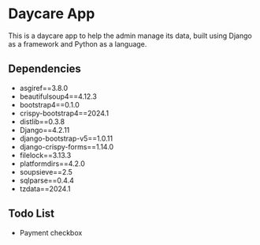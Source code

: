 # Daycare App

This is a daycare app to help the admin manage its data, built using Django as a framework and Python as a language.

## Dependencies
- asgiref==3.8.0
- beautifulsoup4==4.12.3
- bootstrap4==0.1.0
- crispy-bootstrap4==2024.1
- distlib==0.3.8
- Django==4.2.11
- django-bootstrap-v5==1.0.11
- django-crispy-forms==1.14.0
- filelock==3.13.3
- platformdirs==4.2.0
- soupsieve==2.5
- sqlparse==0.4.4
- tzdata==2024.1

## Todo List
- Payment checkbox